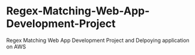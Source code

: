 # Regex-Matching-Web-App-Development-Project
Regex Matching Web App Development Project and Delpoying application on AWS
